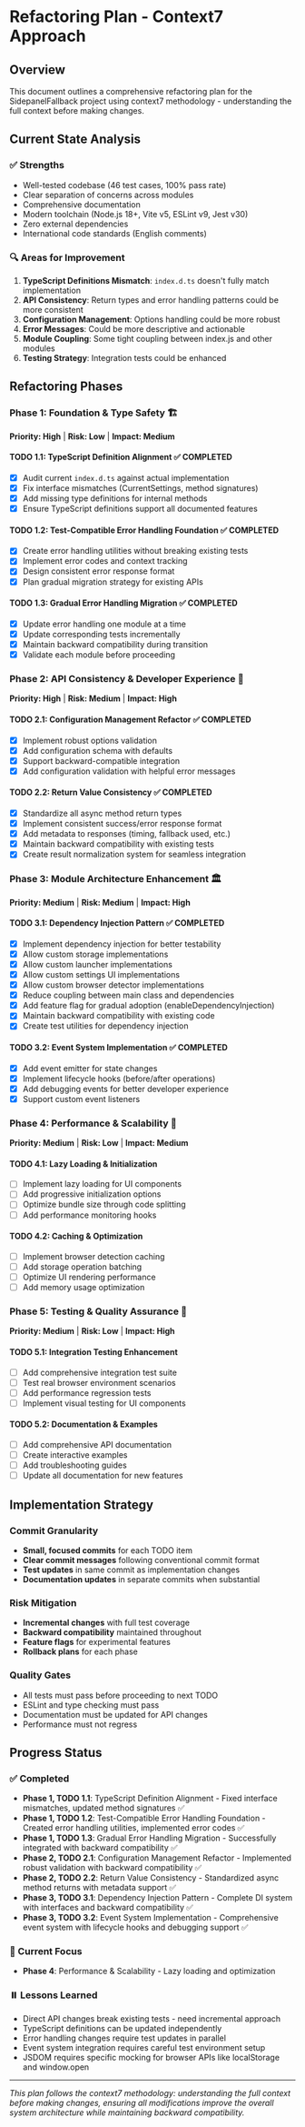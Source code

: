 # Refactoring Plan - Context7 Approach

## Overview

This document outlines a comprehensive refactoring plan for the
SidepanelFallback project using context7 methodology - understanding the full
context before making changes.

## Current State Analysis

### ✅ Strengths

- Well-tested codebase (46 test cases, 100% pass rate)
- Clear separation of concerns across modules
- Comprehensive documentation
- Modern toolchain (Node.js 18+, Vite v5, ESLint v9, Jest v30)
- Zero external dependencies
- International code standards (English comments)

### 🔍 Areas for Improvement

1. **TypeScript Definitions Mismatch**: `index.d.ts` doesn't fully match
   implementation
2. **API Consistency**: Return types and error handling patterns could be more
   consistent
3. **Configuration Management**: Options handling could be more robust
4. **Error Messages**: Could be more descriptive and actionable
5. **Module Coupling**: Some tight coupling between index.js and other modules
6. **Testing Strategy**: Integration tests could be enhanced

## Refactoring Phases

### Phase 1: Foundation & Type Safety 🏗️

**Priority: High** | **Risk: Low** | **Impact: Medium**

#### TODO 1.1: TypeScript Definition Alignment ✅ COMPLETED

- [x] Audit current `index.d.ts` against actual implementation
- [x] Fix interface mismatches (CurrentSettings, method signatures)
- [x] Add missing type definitions for internal methods
- [x] Ensure TypeScript definitions support all documented features

#### TODO 1.2: Test-Compatible Error Handling Foundation ✅ COMPLETED

- [x] Create error handling utilities without breaking existing tests
- [x] Implement error codes and context tracking
- [x] Design consistent error response format
- [x] Plan gradual migration strategy for existing APIs

#### TODO 1.3: Gradual Error Handling Migration ✅ COMPLETED

- [x] Update error handling one module at a time
- [x] Update corresponding tests incrementally
- [x] Maintain backward compatibility during transition
- [x] Validate each module before proceeding

### Phase 2: API Consistency & Developer Experience 🎨

**Priority: High** | **Risk: Medium** | **Impact: High**

#### TODO 2.1: Configuration Management Refactor ✅ COMPLETED

- [x] Implement robust options validation
- [x] Add configuration schema with defaults
- [x] Support backward-compatible integration
- [x] Add configuration validation with helpful error messages

#### TODO 2.2: Return Value Consistency ✅ COMPLETED

- [x] Standardize all async method return types
- [x] Implement consistent success/error response format
- [x] Add metadata to responses (timing, fallback used, etc.)
- [x] Maintain backward compatibility with existing tests
- [x] Create result normalization system for seamless integration

### Phase 3: Module Architecture Enhancement 🏛️

**Priority: Medium** | **Risk: Medium** | **Impact: High**

#### TODO 3.1: Dependency Injection Pattern ✅ COMPLETED

- [x] Implement dependency injection for better testability
- [x] Allow custom storage implementations
- [x] Allow custom launcher implementations
- [x] Allow custom settings UI implementations
- [x] Allow custom browser detector implementations
- [x] Reduce coupling between main class and dependencies
- [x] Add feature flag for gradual adoption (enableDependencyInjection)
- [x] Maintain backward compatibility with existing code
- [x] Create test utilities for dependency injection

#### TODO 3.2: Event System Implementation ✅ COMPLETED

- [x] Add event emitter for state changes
- [x] Implement lifecycle hooks (before/after operations)
- [x] Add debugging events for better developer experience
- [x] Support custom event listeners

### Phase 4: Performance & Scalability 🚀

**Priority: Medium** | **Risk: Low** | **Impact: Medium**

#### TODO 4.1: Lazy Loading & Initialization

- [ ] Implement lazy loading for UI components
- [ ] Add progressive initialization options
- [ ] Optimize bundle size through code splitting
- [ ] Add performance monitoring hooks

#### TODO 4.2: Caching & Optimization

- [ ] Implement browser detection caching
- [ ] Add storage operation batching
- [ ] Optimize UI rendering performance
- [ ] Add memory usage optimization

### Phase 5: Testing & Quality Assurance 🧪

**Priority: Medium** | **Risk: Low** | **Impact: High**

#### TODO 5.1: Integration Testing Enhancement

- [ ] Add comprehensive integration test suite
- [ ] Test real browser environment scenarios
- [ ] Add performance regression tests
- [ ] Implement visual testing for UI components

#### TODO 5.2: Documentation & Examples

- [ ] Add comprehensive API documentation
- [ ] Create interactive examples
- [ ] Add troubleshooting guides
- [ ] Update all documentation for new features

## Implementation Strategy

### Commit Granularity

- **Small, focused commits** for each TODO item
- **Clear commit messages** following conventional commit format
- **Test updates** in same commit as implementation changes
- **Documentation updates** in separate commits when substantial

### Risk Mitigation

- **Incremental changes** with full test coverage
- **Backward compatibility** maintained throughout
- **Feature flags** for experimental features
- **Rollback plans** for each phase

### Quality Gates

- All tests must pass before proceeding to next TODO
- ESLint and type checking must pass
- Documentation must be updated for API changes
- Performance must not regress

## Progress Status

### ✅ Completed

- **Phase 1, TODO 1.1**: TypeScript Definition Alignment - Fixed interface
  mismatches, updated method signatures ✅
- **Phase 1, TODO 1.2**: Test-Compatible Error Handling Foundation - Created
  error handling utilities, implemented error codes ✅
- **Phase 1, TODO 1.3**: Gradual Error Handling Migration - Successfully
  integrated with backward compatibility ✅
- **Phase 2, TODO 2.1**: Configuration Management Refactor - Implemented robust
  validation with backward compatibility ✅
- **Phase 2, TODO 2.2**: Return Value Consistency - Standardized async method
  returns with metadata support ✅
- **Phase 3, TODO 3.1**: Dependency Injection Pattern - Complete DI system with
  interfaces and backward compatibility ✅
- **Phase 3, TODO 3.2**: Event System Implementation - Comprehensive event
  system with lifecycle hooks and debugging support ✅

### 🚧 Current Focus

- **Phase 4**: Performance & Scalability - Lazy loading and optimization

### ⏸️ Lessons Learned

- Direct API changes break existing tests - need incremental approach
- TypeScript definitions can be updated independently
- Error handling changes require test updates in parallel
- Event system integration requires careful test environment setup
- JSDOM requires specific mocking for browser APIs like localStorage and
  window.open

---

_This plan follows the context7 methodology: understanding the full context
before making changes, ensuring all modifications improve the overall system
architecture while maintaining backward compatibility._
